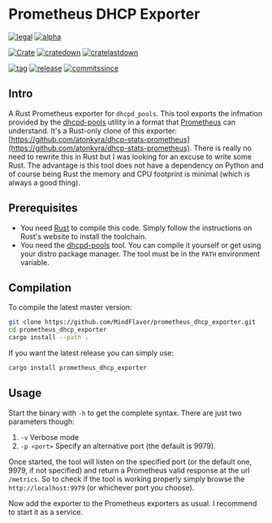# Prometheus DHCP Exporter

[![legal](https://img.shields.io/github/license/mindflavor/prometheus_dhcp_exporter.svg)](LICENSE)  [![alpha](https://img.shields.io/badge/stability-alpha-yellow.svg)](https://img.shields.io/badge/stability-alpha-yellow.svg)

[![Crate](https://img.shields.io/crates/v/prometheus_dhcp_exporter.svg)](https://crates.io/crates/prometheus_dhcp_exporter) [![cratedown](https://img.shields.io/crates/d/prometheus_dhcp_exporter.svg)](https://crates.io/crates/prometheus_dhcp_exporter) [![cratelastdown](https://img.shields.io/crates/dv/prometheus_dhcp_exporter.svg)](https://crates.io/crates/prometheus_dhcp_exporter)

[![tag](https://img.shields.io/github/tag/mindflavor/prometheus_dhcp_exporter.svg)](https://github.com/MindFlavor/prometheus_dhcp_exporter/tree/0.1.0)
[![release](https://img.shields.io/github/release/MindFlavor/prometheus_dhcp_exporter.svg)](https://github.com/MindFlavor/prometheus_dhcp_exporter/tree/0.1.0)
[![commitssince](https://img.shields.io/github/commits-since/mindflavor/prometheus_dhcp_exporter/0.1.0.svg)](https://img.shields.io/github/commits-since/mindflavor/prometheus_dhcp_exporter/0.1.0.svg)

## Intro
A Rust Prometheus exporter for `dhcpd_pools`. This tool exports the infmation provided by the [dhcpd-pools](https://sourceforge.net/projects/dhcpd-pools/) utility in a format that [Prometheus](https://prometheus.io/) can understand. It's a Rust-only clone of this exporter: [https://github.com/atonkyra/dhcp-stats-prometheus](https://github.com/atonkyra/dhcp-stats-prometheus). 
There is really no need to rewrite this in Rust but I was looking for an excuse to write some Rust. The advantage is this tool does not have a dependency on Python and of course being Rust the memory and CPU footprint is minimal (which is always a good thing).

## Prerequisites 

* You need [Rust](https://www.rust-lang.org/) to compile this code. Simply follow the instructions on Rust's website to install the toolchain.
* You need the [dhcpd-pools](https://sourceforge.net/projects/dhcpd-pools/) tool. You can compile it yourself or get using your distro package manager. The tool must be in the `PATH` environment variable.

## Compilation

To compile the latest master version:

```bash
git clone https://github.com/MindFlavor/prometheus_dhcp_exporter.git
cd prometheus_dhcp_exporter
cargo install --path .
```

If you want the latest release you can simply use:

```bash
cargo install prometheus_dhcp_exporter
```

## Usage

Start the binary with `-h` to get the complete syntax. There are just two parameters though:

1. `-v` Verbose mode
2. `-p <port>` Specify an alternative port (the default is 9979). 

Once started, the tool will listen on the specified port (or the default one, 9979, if not specified) and return a Prometheus valid response at the url `/metrics`. So to check if the tool is working properly simply browse the `http://localhost:9979` (or whichever port you choose).

Now add the exporter to the Prometheus exporters as usual. I recommend to start it as a service. 
